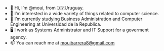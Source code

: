 - 👋 Hi, I’m @moui, from 🇺🇾Uruguay.
- 👀 I’m interested in a wide variety of things related to computer science.
- 🌱 I’m currently studying Business Administration and Computer Engineering at Universidad de la Republica.
- 🖥️ I work as Systems Administrator and IT Support for a goverment agency.
- 📫 You can reach me at mouibarrera8@gmail.com

<!---
moui/moui is a ✨ special ✨ repository because its `README.md` (this file) appears on your GitHub profile.
You can click the Preview link to take a look at your changes.
--->
